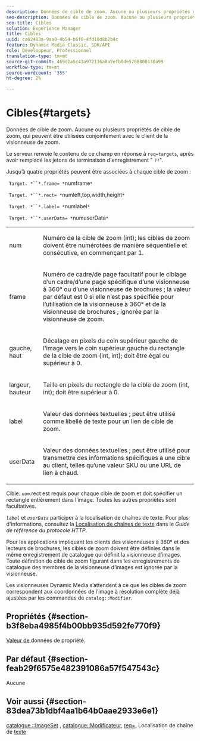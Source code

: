 ```yaml
---
description: Données de cible de zoom. Aucune ou plusieurs propriétés de cible de zoom, qui peuvent être utilisées conjointement avec le client de la visionneuse de zoom.
seo-description: Données de cible de zoom. Aucune ou plusieurs propriétés de cible de zoom, qui peuvent être utilisées conjointement avec le client de la visionneuse de zoom.
seo-title: Cibles
solution: Experience Manager
title: Cibles
uuid: ca02483a-9aa0-4b54-b6f0-4fd10d8b2b4c
feature: Dynamic Media Classic, SDK/API
role: Développeur, Professionnel
translation-type: tm+mt
source-git-commit: 469d1a5c43a972116a8a2efb0de5708800130a99
workflow-type: tm+mt
source-wordcount: '355'
ht-degree: 2%

---
```



# Cibles{#targets}

Données de cible de zoom. Aucune ou plusieurs propriétés de cible de zoom, qui peuvent être utilisées conjointement avec le client de la visionneuse de zoom.

Le serveur renvoie le contenu de ce champ en réponse à `req=targets`, après avoir remplacé les jetons de terminaison d&#39;enregistrement &quot; `??`&quot;.

Jusqu’à quatre propriétés peuvent être associées à chaque cible de zoom :

` Target. *``*.frame= *`numframe`*`

` Target. *``*.rect= *`numleft,top,width,height`*`

` Target. *``*.label= *`numlabel`*`

` Target. *``*.userData= *`numuserData`*`

<table id="simpletable_4C20157A7A444DEB9959B335CAFBAEC8"> 
 <tr class="strow"> 
  <td class="stentry"> <p> <span class="codeph"> <span class="varname"> num  </span> </span> </p> </td> 
  <td class="stentry"> <p>Numéro de la cible de zoom (int); les cibles de zoom doivent être numérotées de manière séquentielle et consécutive, en commençant par 1. </p> </td> 
 </tr> 
 <tr class="strow"> 
  <td class="stentry"> <p> <span class="codeph"> <span class="varname"> frame  </span> </span> </p> </td> 
  <td class="stentry"> <p>Numéro de cadre/de page facultatif pour le ciblage d’un cadre/d’une page spécifique d’une visionneuse à 360° ou d’une visionneuse de brochures ; la valeur par défaut est 0 si elle n’est pas spécifiée pour l’utilisation de la visionneuse à 360° et de la visionneuse de brochures ; ignorée par la visionneuse de zoom. </p> </td> 
 </tr> 
 <tr class="strow"> 
  <td class="stentry"> <p> <span class="codeph"> <span class="varname"> gauche, haut  </span> </span> </p> </td> 
  <td class="stentry"> <p>Décalage en pixels du coin supérieur gauche de l’image vers le coin supérieur gauche du rectangle de la cible de zoom (int, int); doit être égal ou supérieur à 0. </p> </td> 
 </tr> 
 <tr class="strow"> 
  <td class="stentry"> <p> <span class="codeph"> <span class="varname"> largeur, hauteur  </span> </span> </p> </td> 
  <td class="stentry"> <p>Taille en pixels du rectangle de la cible de zoom (int, int); doit être supérieur à 0. </p> </td> 
 </tr> 
 <tr class="strow"> 
  <td class="stentry"> <p> <span class="codeph"> <span class="varname"> label  </span> </span> </p> </td> 
  <td class="stentry"> <p>Valeur des données textuelles ; peut être utilisé comme libellé de texte pour un lien de cible de zoom. </p> </td> 
 </tr> 
 <tr class="strow"> 
  <td class="stentry"> <p> <span class="codeph"> <span class="varname"> userData  </span> </span> </p> </td> 
  <td class="stentry"> <p>Valeur des données textuelles ; peut être utilisé pour transmettre des informations spécifiques à une cible au client, telles qu’une valeur SKU ou une URL de lien à chaud. </p> </td> 
 </tr> 
</table>

Cible. *`num`*.rect est requis pour chaque cible de zoom et doit spécifier un rectangle entièrement dans l’image. Toutes les autres propriétés sont facultatives.

*`label`* et  *`userData`* participer à la localisation de chaînes de texte. Pour plus d&#39;informations, consultez la [Localisation de chaînes de texte](/help/aem-is-ir-api/is-api/http-ref/image-serving-api-ref/c-http-protocol-reference/c-syntax-and-features/r-text-string-localization.md) dans le *Guide de référence du protocole HTTP*.

Pour les applications impliquant les clients des visionneuses à 360° et des lecteurs de brochures, les cibles de zoom doivent être définies dans le même enregistrement de catalogue qui définit la visionneuse d’images. Toute définition de cible de zoom figurant dans les enregistrements de catalogue des membres de la visionneuse d’images est ignorée par la visionneuse.

Les visionneuses Dynamic Media s’attendent à ce que les cibles de zoom correspondent aux coordonnées de l’image à résolution complète déjà ajustées par les commandes de `catalog::Modifier`.

## Propriétés {#section-b3f8eba4985f4b00bb935d592fe770f9}

[Valeur de ](/help/aem-is-ir-api/is-api/image-catalog/image-serving-api-ref/c-image-catalog-reference/c-overview/c-common-data-types/r-property-data.md) données de propriété.

## Par défaut {#section-feab29f6575e482391086a57f547543c}

Aucune

## Voir aussi {#section-83dea73b1dbf4aa1b64b0aae2933e6e1}

[catalogue ::ImageSet](../../../../../../is-api/image-catalog/image-serving-api-ref/c-image-catalog-reference/c-image-svg-data-reference/c-image-data-reference/r-imageset-cat.md#reference-4764d347afd64afdaede9a74c7565256) ,  [catalogue::Modificateur](../../../../../../is-api/image-catalog/image-serving-api-ref/c-image-catalog-reference/c-image-svg-data-reference/c-image-data-reference/r-modifier-cat.md#reference-d2c6884b3a2248fab81a112d27969834),  [req=](/help/aem-is-ir-api/is-api/http-ref/image-serving-api-ref/c-http-protocol-reference/c-command-reference/r-req/r-req.md), Localisation de chaîne de  [texte](/help/aem-is-ir-api/is-api/http-ref/image-serving-api-ref/c-http-protocol-reference/c-syntax-and-features/r-text-string-localization.md)
